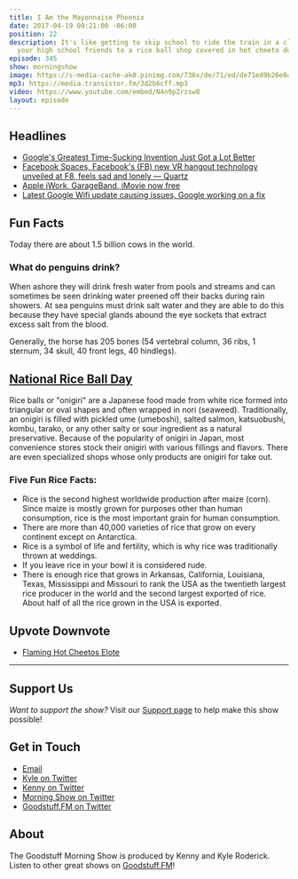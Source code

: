 ```yaml
---
title: I Am the Mayonnaise Phoenix
date: 2017-04-19 09:21:00 -06:00
position: 22
description: It's like getting to skip school to ride the train in a closet with only
  your high school friends to a rice ball shop covered in hot cheeto dust.
episode: 345
show: morningshow
image: https://s-media-cache-ak0.pinimg.com/736x/de/71/ed/de71ed9b26e0ace674564de45f348f34.jpg
mp3: https://media.transistor.fm/3d2b6cff.mp3
video: https://www.youtube.com/embed/N4n9pZrzsw8
layout: episode
---
```


## Headlines

* [Google's Greatest Time-Sucking Invention Just Got a Lot Better](http://google.com/newsstand/s/CBIwqKO06jQ?oc=wa)
* [Facebook Spaces, Facebook's (FB) new VR hangout technology unveiled at F8, feels sad and lonely — Quartz](https://qz.com/962899/facebooks-vision-for-the-future-of-hanging-out-in-vr-is-very-sad-and-lonely/?utm_source=)
* [Apple iWork, GarageBand, iMovie now free](https://cdn.ampproject.org/c/s/www.cnbc.com/amp/2017/04/18/apple-iwork-garageband-imovie-now-free.html)
* [Latest Google Wifi update causing issues, Google working on a fix](http://www.androidauthority.com/latest-google-wifi-update-causing-issues-765120/)

## Fun Facts
Today there are about 1.5 billion cows in the world.

### What do penguins drink?
When ashore they will drink fresh water from pools and streams and can sometimes be seen drinking water preened off their backs during rain showers. At sea penguins must drink salt water and they are able to do this because they have special glands abound the eye sockets that extract excess salt from the blood.

Generally, the horse has 205 bones (54 vertebral column, 36 ribs, 1 sternum, 34 skull, 40 front legs, 40 hindlegs).

## [National Rice Ball Day](http://www.joyofkosher.com/2012/04/national-rice-ball-day/)
Rice balls or "onigiri" are a Japanese food made from white rice formed into triangular or oval shapes and often wrapped in nori (seaweed). Traditionally, an onigiri is filled with pickled ume (umeboshi), salted salmon, katsuobushi, kombu, tarako, or any other salty or sour ingredient as a natural preservative. Because of the popularity of onigiri in Japan, most convenience stores stock their onigiri with various fillings and flavors. There are even specialized shops whose only products are onigiri for take out.

### Five Fun Rice Facts:
* Rice is the second highest worldwide production after maize (corn). Since maize is mostly grown for purposes other than human consumption, rice is the most important grain for human consumption.
* There are more than 40,000 varieties of rice that grow on every continent except on Antarctica.
* Rice is a symbol of life and fertility, which is why rice was traditionally thrown at weddings.
* If you leave rice in your bowl it is considered rude.
* There is enough rice that grows in Arkansas, California, Louisiana, Texas, Mississippi and Missouri to rank the USA as the twentieth largest rice producer in the world and the second largest exported of rice. About half of all the rice grown in the USA is exported.

## Upvote Downvote
* [Flaming Hot Cheetos Elote](http://google.com/newsstand/s/CBIwqp7E6jQ?oc=wa)


***

## Support Us
*Want to support the show?* Visit our [Support page](https://goodstuff.fm/support) to help make this show possible!

## Get in Touch
* [Email](mailto:kyle@goodstuff.fm)
* [Kyle on Twitter](http://twitter.com/dogburps)
* [Kenny on Twitter](http://twitter.com/pizzarobotics)
* [Morning Show on Twitter](http://twitter.com/morningshowam)
* [Goodstuff.FM on Twitter](http://twitter.com/goodstufffm)

## About
The Goodstuff Morning Show is produced by Kenny and Kyle Roderick. Listen to other great shows on [Goodstuff.FM](http://goodstuff.fm/shows)!
